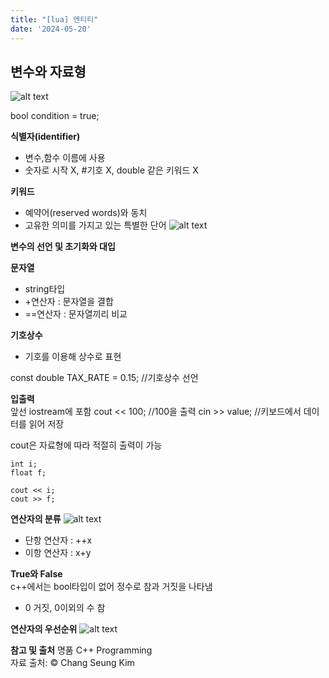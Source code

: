 ```yaml
---
title: "[lua] 엔티티"
date: '2024-05-20'
---
```

## 변수와 자료형
![alt text](image-1.png)

bool condition = true;

__식별자(identifier)__
- 변수,함수 이름에 사용
- 숫자로 시작 X, #기호 X, double 같은 키워드 X

__키워드__
- 예약어(reserved words)와 동치
- 고유한 의미를 가지고 있는 특별한 단어
![alt text](image-2.png)

__변수의 선언 및 초기화와 대입__

__문자열__
- string타입
- +연산자 : 문자열을 결합
- ==연산자 : 문자열끼리 비교

__기호상수__
- 기호를 이용해 상수로 표현

const double TAX_RATE = 0.15; //기호상수 선언

__입출력__  
앞선 iostream에 포함
cout << 100; //100을 출력
cin >> value; //키보드에서 데이터를 읽어 저장

cout은 자료형에 따라 적절히 출력이 가능
```
int i;
float f;

cout << i;
cout >> f;
```

__연산자의 분류__
![alt text](image-3.png)

- 단항 연산자 : ++x
- 이항 연산자 : x+y

__True와 False__  
c++에서는 bool타입이 없어 정수로 참과 거짓을 나타냄
- 0 거짓, 0이외의 수 참

__연산자의 우선순위__
![alt text](image-4.png)


__참고 및 출처__ 
명품 C++ Programming  
자료 출처: © Chang Seung Kim